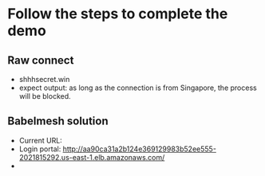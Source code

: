 # Follow the steps to complete the demo

## Raw connect
- shhhsecret.win
- expect output: as long as the connection is from Singapore, the process will be blocked.

## Babelmesh solution
- Current URL: 
- Login portal: http://aa90ca31a2b124e369129983b52ee555-2021815292.us-east-1.elb.amazonaws.com/
- 